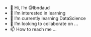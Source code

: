 - 👋 Hi, I’m @Ibndaud
- 👀 I’m interested in learning
- 🌱 I’m currently learning DataScience
- 💞️ I’m looking to collaborate on ...
- 📫 How to reach me ...

<!---
Ibndaud/Ibndaud is a ✨ special ✨ repository because its `README.md` (this file) appears on your GitHub profile.
You can click the Preview link to take a look at your changes.
--->
